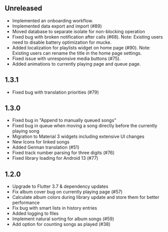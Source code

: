 ## Unreleased

- Implemented an onboarding workflow.
- Implemented data export and import (#89)
- Moved database to separate isolate for non-blocking operation
- Fixed bug with broken notification after calls (#68). Note: Existing users need to disable battery optimization for mucke.
- Added localization for playlists widget on home page (#90). Note: Existing users can rename the title in the home page settings.
- Fixed issue with unresponsive media buttons (#75).
- Added animations to currently playing page and queue page.

## 1.3.1

- Fixed bug with translation priorities (#79)

## 1.3.0

- Fixed bug in "Append to manually queued songs"
- Fixed bug in queue when moving a song directly before the currently playing song
- Migration to Material 3 widgets including extensive UI changes
- New Icons for linked songs
- Added German translation (#51)
- Fixed track number parsing for three digits (#76)
- Fixed library loading for Android 13 (#77)

## 1.2.0

- Upgrade to Flutter 3.7 & dependency updates
- Fix album cover bug on currently playing page (#57)
- Calculate album colors during library update and store them for better performance
- Fix bug with smart lists in history entries
- Added logging to files
- Implement natural sorting for album songs (#59)
- Add option for counting songs as played (#38)

